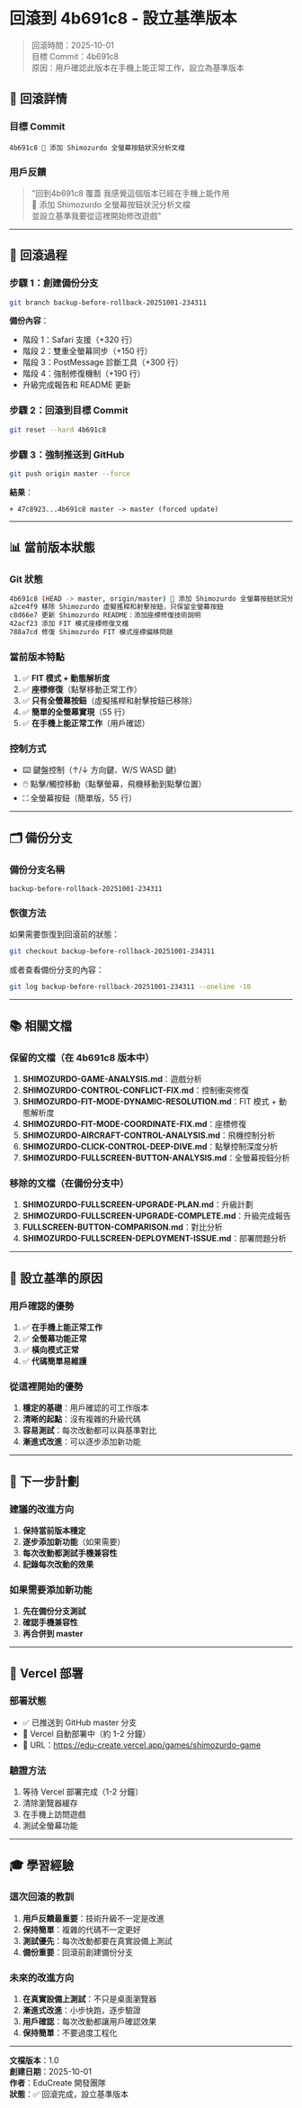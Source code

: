 # 回滾到 4b691c8 - 設立基準版本

> 回滾時間：2025-10-01  
> 目標 Commit：4b691c8  
> 原因：用戶確認此版本在手機上能正常工作，設立為基準版本

## 📝 回滾詳情

### 目標 Commit
```
4b691c8 📝 添加 Shimozurdo 全螢幕按鈕狀況分析文檔
```

### 用戶反饋
> "回到4b691c8 覆蓋 我感覺這個版本已經在手機上能作用  
> 📝 添加 Shimozurdo 全螢幕按鈕狀況分析文檔  
> 並設立基準我要從這裡開始修改遊戲"

---

## 🔄 回滾過程

### 步驟 1：創建備份分支
```bash
git branch backup-before-rollback-20251001-234311
```

**備份內容**：
- 階段 1：Safari 支援（+320 行）
- 階段 2：雙重全螢幕同步（+150 行）
- 階段 3：PostMessage 診斷工具（+300 行）
- 階段 4：強制修復機制（+190 行）
- 升級完成報告和 README 更新

### 步驟 2：回滾到目標 Commit
```bash
git reset --hard 4b691c8
```

### 步驟 3：強制推送到 GitHub
```bash
git push origin master --force
```

**結果**：
```
+ 47c8923...4b691c8 master -> master (forced update)
```

---

## 📊 當前版本狀態

### Git 狀態
```bash
4b691c8 (HEAD -> master, origin/master) 📝 添加 Shimozurdo 全螢幕按鈕狀況分析文檔
a2ce4f9 移除 Shimozurdo 虛擬搖桿和射擊按鈕，只保留全螢幕按鈕
c8d66e7 更新 Shimozurdo README：添加座標修復技術說明
42acf23 添加 FIT 模式座標修復文檔
788a7cd 修復 Shimozurdo FIT 模式座標偏移問題
```

### 當前版本特點
1. ✅ **FIT 模式 + 動態解析度**
2. ✅ **座標修復**（點擊移動正常工作）
3. ✅ **只有全螢幕按鈕**（虛擬搖桿和射擊按鈕已移除）
4. ✅ **簡單的全螢幕實現**（55 行）
5. ✅ **在手機上能正常工作**（用戶確認）

### 控制方式
- ⌨️ 鍵盤控制（↑/↓ 方向鍵、W/S WASD 鍵）
- 🖱️ 點擊/觸控移動（點擊螢幕，飛機移動到點擊位置）
- ⛶ 全螢幕按鈕（簡單版，55 行）

---

## 🗂️ 備份分支

### 備份分支名稱
```
backup-before-rollback-20251001-234311
```

### 恢復方法
如果需要恢復到回滾前的狀態：
```bash
git checkout backup-before-rollback-20251001-234311
```

或者查看備份分支的內容：
```bash
git log backup-before-rollback-20251001-234311 --oneline -10
```

---

## 📚 相關文檔

### 保留的文檔（在 4b691c8 版本中）
1. **SHIMOZURDO-GAME-ANALYSIS.md**：遊戲分析
2. **SHIMOZURDO-CONTROL-CONFLICT-FIX.md**：控制衝突修復
3. **SHIMOZURDO-FIT-MODE-DYNAMIC-RESOLUTION.md**：FIT 模式 + 動態解析度
4. **SHIMOZURDO-FIT-MODE-COORDINATE-FIX.md**：座標修復
5. **SHIMOZURDO-AIRCRAFT-CONTROL-ANALYSIS.md**：飛機控制分析
6. **SHIMOZURDO-CLICK-CONTROL-DEEP-DIVE.md**：點擊控制深度分析
7. **SHIMOZURDO-FULLSCREEN-BUTTON-ANALYSIS.md**：全螢幕按鈕分析

### 移除的文檔（在備份分支中）
1. **SHIMOZURDO-FULLSCREEN-UPGRADE-PLAN.md**：升級計劃
2. **SHIMOZURDO-FULLSCREEN-UPGRADE-COMPLETE.md**：升級完成報告
3. **FULLSCREEN-BUTTON-COMPARISON.md**：對比分析
4. **SHIMOZURDO-FULLSCREEN-DEPLOYMENT-ISSUE.md**：部署問題分析

---

## 🎯 設立基準的原因

### 用戶確認的優勢
1. ✅ **在手機上能正常工作**
2. ✅ **全螢幕功能正常**
3. ✅ **橫向模式正常**
4. ✅ **代碼簡單易維護**

### 從這裡開始的優勢
1. **穩定的基礎**：用戶確認的可工作版本
2. **清晰的起點**：沒有複雜的升級代碼
3. **容易測試**：每次改動都可以與基準對比
4. **漸進式改進**：可以逐步添加新功能

---

## 🚀 下一步計劃

### 建議的改進方向
1. **保持當前版本穩定**
2. **逐步添加新功能**（如果需要）
3. **每次改動都測試手機兼容性**
4. **記錄每次改動的效果**

### 如果需要添加新功能
1. **先在備份分支測試**
2. **確認手機兼容性**
3. **再合併到 master**

---

## 📱 Vercel 部署

### 部署狀態
- ✅ 已推送到 GitHub master 分支
- 🚀 Vercel 自動部署中（約 1-2 分鐘）
- 🔗 URL：https://edu-create.vercel.app/games/shimozurdo-game

### 驗證方法
1. 等待 Vercel 部署完成（1-2 分鐘）
2. 清除瀏覽器緩存
3. 在手機上訪問遊戲
4. 測試全螢幕功能

---

## 🎓 學習經驗

### 這次回滾的教訓
1. **用戶反饋最重要**：技術升級不一定是改進
2. **保持簡單**：複雜的代碼不一定更好
3. **測試優先**：每次改動都要在真實設備上測試
4. **備份重要**：回滾前創建備份分支

### 未來的改進方向
1. **在真實設備上測試**：不只是桌面瀏覽器
2. **漸進式改進**：小步快跑，逐步驗證
3. **用戶確認**：每次改動都讓用戶確認效果
4. **保持簡單**：不要過度工程化

---

**文檔版本**：1.0  
**創建日期**：2025-10-01  
**作者**：EduCreate 開發團隊  
**狀態**：✅ 回滾完成，設立基準版本

